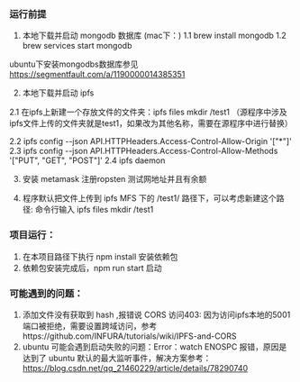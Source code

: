 

### 运行前提
1. 本地下载并启动 mongodb 数据库  (mac下：)
  1.1 brew install mongodb
  1.2 brew services start mongodb 

  ubuntu下安装mongodbs数据库参见<https://segmentfault.com/a/1190000014385351> 

2. 本地下载并启动 ipfs 

  2.1 在ipfs上新建一个存放文件的文件夹：ipfs files mkdir /test1 （源程序中涉及ipfs文件上传的文件夹就是test1，如果改为其他名称，需要在源程序中进行替换）

  2.2  ipfs config --json API.HTTPHeaders.Access-Control-Allow-Origin '["*"]'
  2.3  ipfs config --json API.HTTPHeaders.Access-Control-Allow-Methods '["PUT", "GET", "POST"]'
  2.4  ipfs daemon

3. 安装 metamask 注册ropsten 测试网地址并且有余额

4. 程序默认把文件上传到 ipfs MFS 下的 /test1/ 路径下，可以考虑新建这个路径: 命令行输入 ipfs files mkdir /test1

### 项目运行：
1. 在本项目路径下执行 npm install 安装依赖包
2. 依赖包安装完成后，npm run start 启动 

### 可能遇到的问题：
1. 添加文件没有获取到 hash ,报错说 CORS 访问403: 因为访问ipfs本地的5001端口被拒绝，需要设置跨域访问，参考https://github.com/INFURA/tutorials/wiki/IPFS-and-CORS
2. ubuntu 可能会遇到启动失败的问题：Error：watch ENOSPC 报错，原因是达到了 ubuntu 默认的最大监听事件，解决方案参考：https://blog.csdn.net/qq_21460229/article/details/78290740

   
